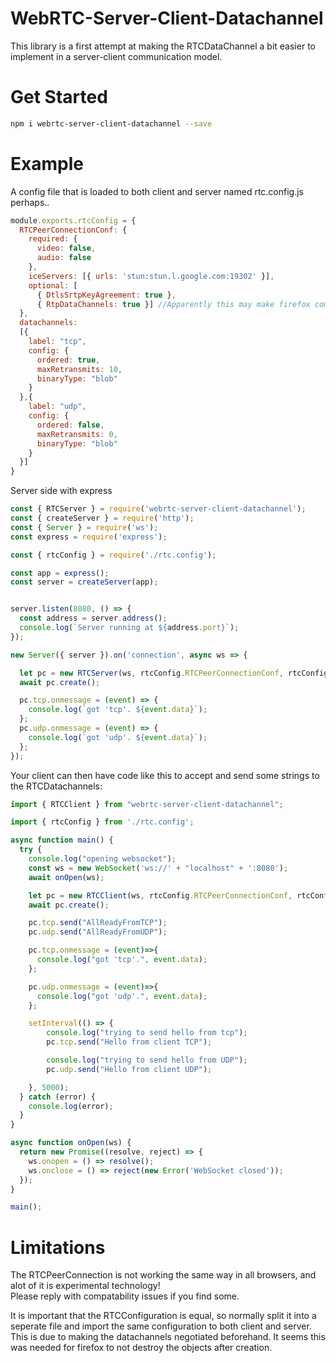 # WebRTC-Server-Client-Datachannel
This library is a first attempt at making the RTCDataChannel a bit easier to implement in a server-client communication model.  

# Get Started
```bash
npm i webrtc-server-client-datachannel --save
```

# Example
A config file that is loaded to both client and server named rtc.config.js perhaps..
```javascript
module.exports.rtcConfig = {
  RTCPeerConnectionConf: { 
    required: {
      video: false,
      audio: false
    },
    iceServers: [{ urls: 'stun:stun.l.google.com:19302' }],
    optional: [
      { DtlsSrtpKeyAgreement: true },
      { RtpDataChannels: true }] //Apparently this may make firefox compatible.
  },
  datachannels:
  [{
    label: "tcp",
    config: {
      ordered: true,
      maxRetransmits: 10,
      binaryType: "blob"
    }
  },{
    label: "udp",
    config: {
      ordered: false,
      maxRetransmits: 0,
      binaryType: "blob"
    }
  }]
}
```

Server side with express
```javascript
const { RTCServer } = require('webrtc-server-client-datachannel');
const { createServer } = require('http');
const { Server } = require('ws');
const express = require('express');

const { rtcConfig } = require('./rtc.config');

const app = express();
const server = createServer(app);


server.listen(8080, () => {
  const address = server.address();
  console.log(`Server running at ${address.port}`);
});

new Server({ server }).on('connection', async ws => {

  let pc = new RTCServer(ws, rtcConfig.RTCPeerConnectionConf, rtcConfig.datachannels);
  await pc.create();

  pc.tcp.onmessage = (event) => {
    console.log(`got 'tcp'. ${event.data}`);
  };
  pc.udp.onmessage = (event) => {
    console.log(`got 'udp'. ${event.data}`);
  };
});
```

Your client can then have code like this to accept and send some strings to the RTCDatachannels:
```javascript
import { RTCClient } from "webrtc-server-client-datachannel";

import { rtcConfig } from './rtc.config';

async function main() {
  try {
    console.log("opening websocket");
    const ws = new WebSocket('ws://' + "localhost" + ':8080');
    await onOpen(ws);

    let pc = new RTCClient(ws, rtcConfig.RTCPeerConnectionConf, rtcConfig.datachannels);
    await pc.create();

    pc.tcp.send("AllReadyFromTCP");
    pc.udp.send("AllReadyFromUDP");

    pc.tcp.onmessage = (event)=>{
      console.log("got 'tcp'.", event.data);
    };

    pc.udp.onmessage = (event)=>{
      console.log("got 'udp'.", event.data);
    };

    setInterval(() => {
        console.log("trying to send hello from tcp");
        pc.tcp.send("Hello from client TCP");

        console.log("trying to send hello from UDP");
        pc.udp.send("Hello from client UDP");

    }, 5000);
  } catch (error) {
    console.log(error);
  }
}

async function onOpen(ws) {
  return new Promise((resolve, reject) => {
    ws.onopen = () => resolve();
    ws.onclose = () => reject(new Error('WebSocket closed'));
  });
}

main();
```

# Limitations
The RTCPeerConnection is not working the same way in all browsers, and alot of it is experimental technology!   
Please reply with compatability issues if you find some.  
  
It is important that the RTCConfiguration is equal, so normally split it into a seperate file and import the same configuration to both client and server. This is due to making the datachannels negotiated beforehand. It seems this was needed for firefox to not destroy the objects after creation.